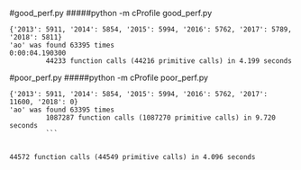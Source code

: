 #good_perf.py
#####python -m cProfile good_perf.py
```
{'2013': 5911, '2014': 5854, '2015': 5994, '2016': 5762, '2017': 5789, '2018': 5811}
'ao' was found 63395 times
0:00:04.190300
         44233 function calls (44216 primitive calls) in 4.199 seconds
 ```

#poor_perf.py
#####python -m cProfile poor_perf.py
```
{'2013': 5911, '2014': 5854, '2015': 5994, '2016': 5762, '2017': 11600, '2018': 0}
'ao' was found 63395 times
         1087287 function calls (1087270 primitive calls) in 9.720 seconds
         ```
         
         
44572 function calls (44549 primitive calls) in 4.096 seconds